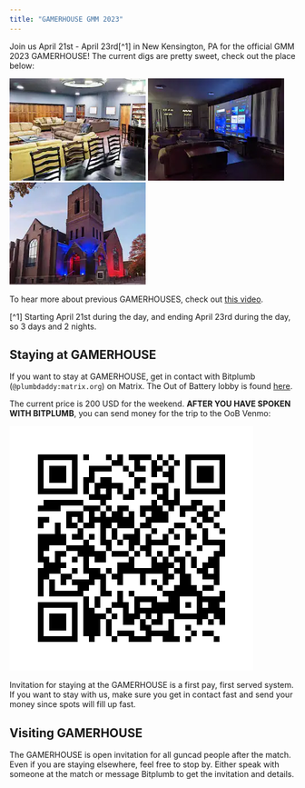 ```yaml
---
title: "GAMERHOUSE GMM 2023"
---
```


Join us April 21st - April 23rd[^1] in New Kensington, PA for the official GMM 2023 GAMERHOUSE! The current digs are pretty sweet, check out the place below:

![](/assets/pic2.webp)
![](/assets/pic3.webp)
![](/assets/pic1.webp)

To hear more about previous GAMERHOUSES, check out [this video](https://www.youtube.com/watch?v=V8j7p5bzxtY).

[^1] Starting April 21st during the day, and ending April 23rd during the day, so 3 days and 2 nights.

## Staying at GAMERHOUSE

If you want to stay at GAMERHOUSE, get in contact with Bitplumb (`@plumbdaddy:matrix.org`) on Matrix. The Out of Battery lobby is found [here](https://matrix.to/#/#oob-live-lobby:matrix.org).

The current price is 200 USD for the weekend.
**AFTER YOU HAVE SPOKEN WITH BITPLUMB**, you can send money for the trip to the OoB Venmo:

![](/assets/oob-venmo.png)

Invitation for staying at the GAMERHOUSE is a first pay, first served system. If you want to stay with us, make sure you get in contact fast and send your money since spots will fill up fast.

## Visiting GAMERHOUSE

The GAMERHOUSE is open invitation for all guncad people after the match. Even if you are staying elsewhere, feel free to stop by. Either speak with someone at the match or message Bitplumb to get the invitation and details.
